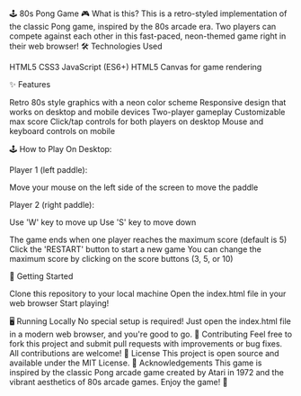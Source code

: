 🕹️ 80s Pong Game
🎮 What is this?
This is a retro-styled implementation of the classic Pong game, inspired by the 80s arcade era. Two players can compete against each other in this fast-paced, neon-themed game right in their web browser!
🛠️ Technologies Used

HTML5
CSS3
JavaScript (ES6+)
HTML5 Canvas for game rendering

✨ Features

Retro 80s style graphics with a neon color scheme
Responsive design that works on desktop and mobile devices
Two-player gameplay
Customizable max score
Click/tap controls for both players on desktop
Mouse and keyboard controls on mobile

🕹️ How to Play
On Desktop:

Player 1 (left paddle):

Move your mouse on the left side of the screen to move the paddle

Player 2 (right paddle):

Use 'W' key to move up
Use 'S' key to move down

The game ends when one player reaches the maximum score (default is 5)
Click the 'RESTART' button to start a new game
You can change the maximum score by clicking on the score buttons (3, 5, or 10)

🚀 Getting Started

Clone this repository to your local machine
Open the index.html file in your web browser
Start playing!

🖥️ Running Locally
No special setup is required! Just open the index.html file in a modern web browser, and you're good to go.
🤝 Contributing
Feel free to fork this project and submit pull requests with improvements or bug fixes. All contributions are welcome!
📜 License
This project is open source and available under the MIT License.
🙏 Acknowledgements
This game is inspired by the classic Pong arcade game created by Atari in 1972 and the vibrant aesthetics of 80s arcade games.
Enjoy the game! 🎉
